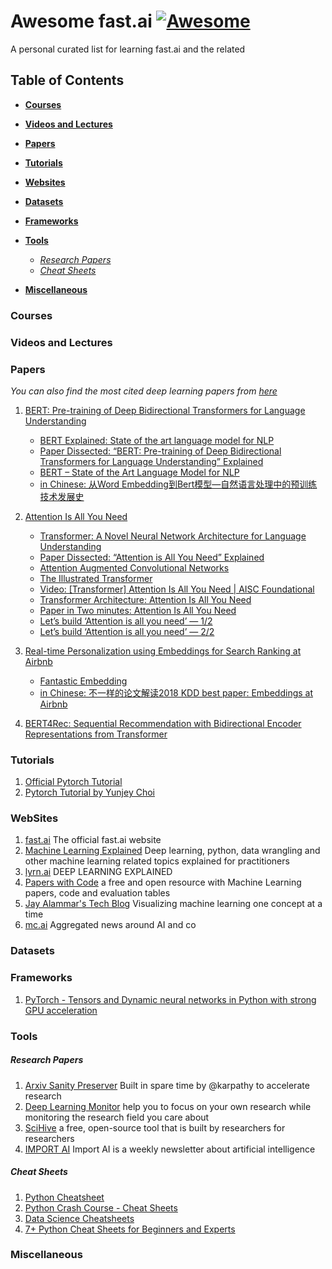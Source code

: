 # Awesome fast.ai [![Awesome](https://cdn.rawgit.com/sindresorhus/awesome/d7305f38d29fed78fa85652e3a63e154dd8e8829/media/badge.svg)](https://github.com/sindresorhus/awesome)

A personal curated list for learning fast.ai and the related 

## Table of Contents

* **[Courses](#courses)**  

* **[Videos and Lectures](#videos-and-lectures)**  

* **[Papers](#papers)**  

* **[Tutorials](#tutorials)**  

* **[Websites](#websites)**  

* **[Datasets](#datasets)**

* **[Frameworks](#frameworks)**  

* **[Tools](#tools)**  
  * *[Research Papers](#research-papers)*
  * *[Cheat Sheets](#cheat-sheets)*

* **[Miscellaneous](#miscellaneous)**  

 
### Courses


### Videos and Lectures


### Papers
*You can also find the most cited deep learning papers from [here](https://github.com/terryum/awesome-deep-learning-papers)*

1.  [BERT: Pre-training of Deep Bidirectional Transformers forLanguage Understanding](https://arxiv.org/pdf/1810.04805.pdf)
	* [BERT Explained: State of the art language model for NLP](https://towardsdatascience.com/bert-explained-state-of-the-art-language-model-for-nlp-f8b21a9b6270)
	* [Paper Dissected: “BERT: Pre-training of Deep Bidirectional Transformers for Language Understanding” Explained](http://mlexplained.com/2019/01/07/paper-dissected-bert-pre-training-of-deep-bidirectional-transformers-for-language-understanding-explained/)
	* [BERT – State of the Art Language Model for NLP](https://www.lyrn.ai/2018/11/07/explained-bert-state-of-the-art-language-model-for-nlp/)
	* [in Chinese: 从Word Embedding到Bert模型—自然语言处理中的预训练技术发展史](https://zhuanlan.zhihu.com/p/49271699)

2.  [Attention Is All You Need](https://arxiv.org/pdf/1706.03762.pdf)
	* [Transformer: A Novel Neural Network Architecture for Language Understanding](https://ai.googleblog.com/2017/08/transformer-novel-neural-network.html)
	* [Paper Dissected: “Attention is All You Need” Explained](http://mlexplained.com/2017/12/29/attention-is-all-you-need-explained/)
	* [Attention Augmented Convolutional Networks](https://www.lyrn.ai/2019/05/03/attention-augmented-convolutional-networks/)
	* [The Illustrated Transformer](http://jalammar.github.io/illustrated-transformer/)
	* [Video: [Transformer] Attention Is All You Need | AISC Foundational](https://www.youtube.com/watch?v=S0KakHcj_rs)
	* [Transformer Architecture: Attention Is All You Need](https://medium.com/@adityathiruvengadam/transformer-architecture-attention-is-all-you-need-aeccd9f50d09)
	* [Paper in Two minutes: Attention Is All You Need](https://hub.packtpub.com/paper-in-two-minutes-attention-is-all-you-need/)
	* [Let’s build ‘Attention is all you need’ — 1/2](https://medium.com/datadriveninvestor/lets-build-attention-is-all-you-need-1-2-de377cebe22)
	* [Let’s build ‘Attention is all you need’ — 2/2](https://medium.com/datadriveninvestor/lets-build-attention-is-all-you-need-2-2-11d9a29219c4)

3. [Real-time Personalization using Embeddings for Search Ranking at Airbnb](https://www.kdd.org/kdd2018/accepted-papers/view/real-time-personalization-using-embeddings-for-search-ranking-at-airbnb)
	* [Fantastic Embedding](https://medium.com/@fishlovebanana/fantastic-embedding-bbd37c32ca1f)	
	* [in Chinese: 不一样的论文解读2018 KDD best paper: Embeddings at Airbnb](https://zhuanlan.zhihu.com/p/49537461)

4. [BERT4Rec: Sequential Recommendation with Bidirectional
Encoder Representations from Transformer](https://arxiv.org/pdf/1904.06690.pdf)

### Tutorials

1. [Official Pytorch Tutorial](https://pytorch.org/tutorials/)
2. [Pytorch Tutorial by Yunjey Choi](https://github.com/yunjey/pytorch-tutorial)


### WebSites

1. [fast.ai](https://www.fast.ai/) The official fast.ai website
2. [Machine Learning Explained](https://mlexplained.com/) Deep learning, python, data wrangling and other machine learning related topics explained for practitioners
3. [lyrn.ai](https://www.lyrn.ai/) DEEP LEARNING EXPLAINED
4. [Papers with Code](https://paperswithcode.com/) a free and open resource with Machine Learning papers, code and evaluation tables
5. [Jay Alammar's Tech Blog](http://jalammar.github.io/) Visualizing machine learning one concept at a time
6. [mc.ai](https://mc.ai/) Aggregated news around AI and co

### Datasets


### Frameworks

1.  [PyTorch - Tensors and Dynamic neural networks in Python with strong GPU acceleration](https://github.com/pytorch/pytorch)

### Tools

##### Research Papers
1. [Arxiv Sanity Preserver](http://www.arxiv-sanity.com/) Built in spare time by @karpathy to accelerate research
2. [Deep Learning Monitor](https://deeplearn.org/) help you to focus on your own research while monitoring the research field you care about
3. [SciHive](https://www.scihive.org) a free, open-source tool that is built by researchers for researchers
4. [IMPORT AI](https://jack-clark.net/) Import AI is a weekly newsletter about artificial intelligence

##### Cheat Sheets
1. [Python Cheatsheet](https://www.pythonsheets.com/)
2. [Python Crash Course - Cheat Sheets](https://ehmatthes.github.io/pcc/cheatsheets/README.html)
3. [Data Science Cheatsheets](https://www.datacamp.com/community/data-science-cheatsheets)
4. [7+ Python Cheat Sheets for Beginners and Experts](https://sinxloud.com/python-cheat-sheet-beginner-advanced/)

### Miscellaneous

